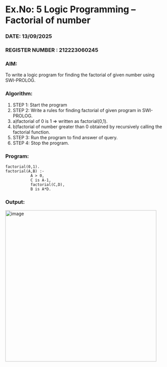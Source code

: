 # Ex.No: 5   Logic Programming – Factorial of number   
### DATE: 13/09/2025                                                                        
### REGISTER NUMBER : 212223060245
### AIM: 
To  write  a logic program for finding the factorial of given number using SWI-PROLOG. 
### Algorithm:
1. STEP 1: Start the program
2. STEP 2:  Write a rules for finding factorial of given program in SWI-PROLOG.
3. a)factorial of 0 is 1 => written as factorial(0,1).
4. b)factorial of number greater than 0 obtained by recursively calling the factorial function.
5. STEP 3: Run the program  to find answer of  query.
6. STEP 4: Stop the program.

### Program:
```
factorial(0,1).
factorial(A,B) :-  
           A > 0, 
           C is A-1,
           factorial(C,D),
           B is A*D.
```

### Output:
<img width="473" alt="image" src="https://github.com/Vineesha29031970/AI_Lab_2023-24/assets/133136880/e7a5c046-d730-4253-96e5-8041b75d70c6">
